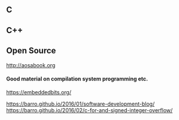 

## C
## C++
## Open Source
http://aosabook.org


#### Good material on compilation system programming etc.
https://embeddedbits.org/  


https://barro.github.io/2016/01/software-development-blog/  
https://barro.github.io/2016/02/c-for-and-signed-integer-overflow/

